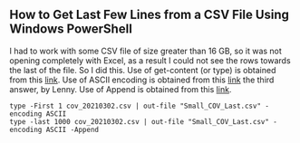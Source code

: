## How to Get Last Few Lines from a CSV File Using Windows PowerShell
I had to work with some CSV file of size greater than 16 GB, so it was not opening completely with Excel, as a result I could not see the rows towards the last of the file. So I did this.
Use of get-content (or type) is obtained from this [link](https://www.csvexplorer.com/blog/open-big-csv/).
Use of ASCII encoding is obtained from this [link](https://stackoverflow.com/questions/5596982/using-powershell-to-write-a-file-in-utf-8-without-the-bom) the third answer, by Lenny.
Use of Append is obtained from this [link](https://powershell.org/2013/10/why-get-content-aint-yer-friend/).
```
type -First 1 cov_20210302.csv | out-file "Small_COV_Last.csv" -encoding ASCII
type -last 1000 cov_20210302.csv | out-file "Small_COV_Last.csv" -encoding ASCII -Append
```
